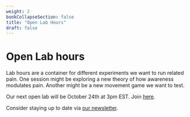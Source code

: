 ```yaml
---
weight: 2
bookCollapseSection: false
title: "Open Lab Hours"
draft: false
---
```


# **Open Lab hours**

Lab hours are a container for different experiments we want to run related pain. One session might be exploring a new theory of how awareness modulates pain. Another might be a new movement game we want to test. 

Our next open lab will be October 24th at 3pm EST. Join [here](https://mit.zoom.us/j/91884526647).

Consider staying up to date via [our newsletter](https://landing.processing-pain.com/sign_up). 